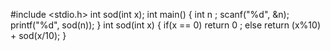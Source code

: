 #include <stdio.h>
int sod(int x);
int main()
{
int n ;
scanf("%d", &n);
printf("%d", sod(n));
}
int sod(int x)
{
if(x == 0)
return 0 ;
else
return (x%10) + sod(x/10);
}
